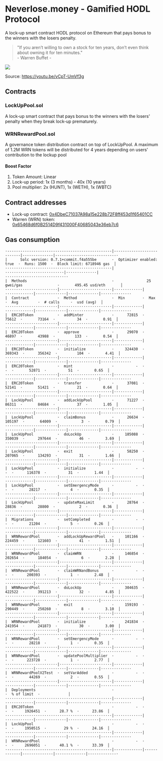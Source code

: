 # Neverlose.money - Gamified HODL Protocol
A lock-up smart contract HODL protocol on Ethereum that pays bonus to the winners with the losers penalty.

> "If you aren’t willing to own a stock for ten years, don’t even think about owning it for ten minutes."\
>\- Warren Buffet -

![](https://rukminim1.flixcart.com/image/832/832/j6v2ky80/poster/s/r/h/small-warren-buffett-motivational-quotes-value-investing-rule-no-original-imaex8tz68kyz2hf.jpeg)

Source: https://youtu.be/vCpT-UmVf3g

## Contracts
### LockUpPool.sol
A lock-up smart contract that pays bonus to the winners with the losers' penalty when they break lock-up prematurely.

### WRNRewardPool.sol
A governance token distribution contract on top of LockUpPool. A maximum of 1.2M WRN tokens will be distributed for 4 years depending on users' contribution to the lockup pool

#### Boost Factor
1. Token Amount: Linear
2. Lock-up period: 1x (3 months) - 40x (10 years)
3. Pool multiplier: 2x (HUNT), 1x (WETH), 1x (WBTC)

## Contract addresses
- Lock-up contract: [0x4DbeC71037A98a15e228b72F8ff453d1f65401CC](https://etherscan.io/address/0x4DbeC71037A98a15e228b72F8ff453d1f65401CC)
- Warren (WRN) token: [0x65468d6f0B2514D9f431000F40685043e36eb7c6](https://etherscan.io/address/0x65468d6f0B2514D9f431000F40685043e36eb7c6)

## Gas consumption
```
·------------------------------------------------|---------------------------|--------------|----------------------------·
|      Solc version: 0.7.1+commit.f4a555be       ·  Optimizer enabled: true  ·  Runs: 1500  ·  Block limit: 6718946 gas  │
·················································|···························|··············|·····························
|  Methods                                       ·               25 gwei/gas                ·       495.45 usd/eth       │
························|························|·············|·············|··············|··············|··············
|  Contract             ·  Method                ·  Min        ·  Max        ·  Avg         ·  # calls     ·  usd (avg)  │
························|························|·············|·············|··············|··············|··············
|  ERC20Token           ·  addMinter             ·      72815  ·      75612  ·       73164  ·          34  ·       0.91  │
························|························|·············|·············|··············|··············|··············
|  ERC20Token           ·  approve               ·      29070  ·      46897  ·       43988  ·         133  ·       0.54  │
························|························|·············|·············|··············|··············|··············
|  ERC20Token           ·  initialize            ·     324430  ·     369343  ·      356342  ·         104  ·       4.41  │
························|························|·············|·············|··············|··············|··············
|  ERC20Token           ·  mint                  ·          -  ·          -  ·       52871  ·          51  ·       0.65  │
························|························|·············|·············|··············|··············|··············
|  ERC20Token           ·  transfer              ·      37081  ·      52141  ·       51421  ·          21  ·       0.64  │
························|························|·············|·············|··············|··············|··············
|  LockUpPool           ·  addLockUpPool         ·      71227  ·      86311  ·       84684  ·          37  ·       1.05  │
························|························|·············|·············|··············|··············|··············
|  LockUpPool           ·  claimBonus            ·      26634  ·     105197  ·       64009  ·           3  ·       0.79  │
························|························|·············|·············|··············|··············|··············
|  LockUpPool           ·  doLockUp              ·     185088  ·     350039  ·      297644  ·          46  ·       3.69  │
························|························|·············|·············|··············|··············|··············
|  LockUpPool           ·  exit                  ·      58250  ·     207065  ·      134293  ·          31  ·       1.66  │
························|························|·············|·············|··············|··············|··············
|  LockUpPool           ·  initialize            ·          -  ·          -  ·      116378  ·          31  ·       1.44  │
························|························|·············|·············|··············|··············|··············
|  LockUpPool           ·  setEmergencyMode      ·          -  ·          -  ·       28217  ·           4  ·       0.35  │
························|························|·············|·············|··············|··············|··············
|  LockUpPool           ·  updateMaxLimit        ·      28764  ·      28836  ·       28800  ·           2  ·       0.36  │
························|························|·············|·············|··············|··············|··············
|  Migrations           ·  setCompleted          ·          -  ·          -  ·       21204  ·           5  ·       0.26  │
························|························|·············|·············|··············|··············|··············
|  WRNRewardPool        ·  addLockUpRewardPool   ·     101166  ·     224459  ·      121603  ·          41  ·       1.51  │
························|························|·············|·············|··············|··············|··············
|  WRNRewardPool        ·  claimWRN              ·     146854  ·     202654  ·      184054  ·           6  ·       2.28  │
························|························|·············|·············|··············|··············|··············
|  WRNRewardPool        ·  claimWRNandBonus      ·          -  ·          -  ·      200393  ·           1  ·       2.48  │
························|························|·············|·············|··············|··············|··············
|  WRNRewardPool        ·  doLockUp              ·     304635  ·     422522  ·      391213  ·          32  ·       4.85  │
························|························|·············|·············|··············|··············|··············
|  WRNRewardPool        ·  exit                  ·     159193  ·     290449  ·      250260  ·           8  ·       3.10  │
························|························|·············|·············|··············|··············|··············
|  WRNRewardPool        ·  initialize            ·     241834  ·     241954  ·      241873  ·          30  ·       3.00  │
························|························|·············|·············|··············|··············|··············
|  WRNRewardPool        ·  setEmergencyMode      ·          -  ·          -  ·       28218  ·           1  ·       0.35  │
························|························|·············|·············|··············|··············|··············
|  WRNRewardPool        ·  updatePoolMultiplier  ·          -  ·          -  ·      223728  ·           1  ·       2.77  │
························|························|·············|·············|··············|··············|··············
|  WRNRewardPoolV2Test  ·  setVarAdded           ·          -  ·          -  ·       44269  ·           2  ·       0.55  │
························|························|·············|·············|··············|··············|··············
|  Deployments                                   ·                                          ·  % of limit  ·             │
·················································|·············|·············|··············|··············|··············
|  ERC20Token                                    ·          -  ·          -  ·     1926451  ·      28.7 %  ·      23.86  │
·················································|·············|·············|··············|··············|··············
|  LockUpPool                                    ·          -  ·          -  ·     1950515  ·        29 %  ·      24.16  │
·················································|·············|·············|··············|··············|··············
|  WRNRewardPool                                 ·          -  ·          -  ·     2696051  ·      40.1 %  ·      33.39  │
·------------------------------------------------|-------------|-------------|--------------|--------------|-------------·
```
